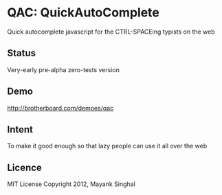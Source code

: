 QAC: QuickAutoComplete
======================

Quick autocomplete javascript for the CTRL-SPACEing typists on the web

Status
------
Very-early pre-alpha zero-tests version

Demo
----
http://brotherboard.com/demoes/qac

Intent
------
To make it good enough so that lazy people can use it all over the web

Licence
----------
MIT License 
Copyright 2012, Mayank Singhal